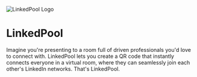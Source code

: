 
![LinkedPool Logo](public/images/LinkedPoolLogo.png)
# LinkedPool

Imagine you're presenting to a room full of driven professionals you'd love to connect with. LinkedPool lets you create a QR code that instantly connects everyone in a virtual room, where they can seamlessly join each other's LinkedIn networks. That's LinkedPool.